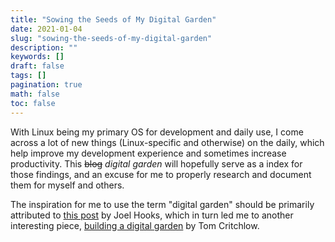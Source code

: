 ```yaml
---
title: "Sowing the Seeds of My Digital Garden"
date: 2021-01-04
slug: "sowing-the-seeds-of-my-digital-garden"
description: ""
keywords: []
draft: false
tags: []
pagination: true
math: false
toc: false
---
```


With Linux being my primary OS for development and daily use, I come across a
lot of new things (Linux-specific and otherwise) on the daily, which help
improve my development experience and sometimes increase productivity. This
~~blog~~ _digital garden_ will hopefully serve as a index for those findings,
and an excuse for me to properly research and document them for myself and
others.

The inspiration for me to use the term "digital garden" should be primarily
attributed to [this post](https://joelhooks.com/digital-garden) by Joel Hooks,
which in turn led me to another interesting piece,
[building a digital garden](https://tomcritchlow.com/2019/02/17/building-digital-garden/)
by Tom Critchlow.
